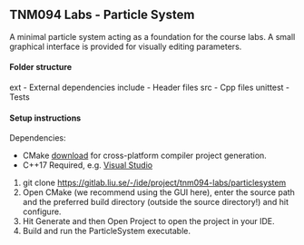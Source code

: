 
## TNM094 Labs - Particle System

A minimal particle system acting as a foundation for the course labs.
A small graphical interface is provided for visually editing parameters.

#### Folder structure

ext - External dependencies
include - Header files
src - Cpp files
unittest - Tests

#### Setup instructions
Dependencies:
 - CMake [download](https://cmake.org/download/) for cross-platform compiler project generation.
 - C++17 Required, e.g. [Visual Studio](https://visualstudio.microsoft.com/downloads/)

1. git clone https://gitlab.liu.se/-/ide/project/tnm094-labs/particlesystem
2. Open CMake (we recommend using the GUI here), enter the source path and the preferred build directory (outside the source directory!) and hit configure. 
3. Hit Generate and then Open Project to open the project in your IDE.
4. Build and run the ParticleSystem executable.

